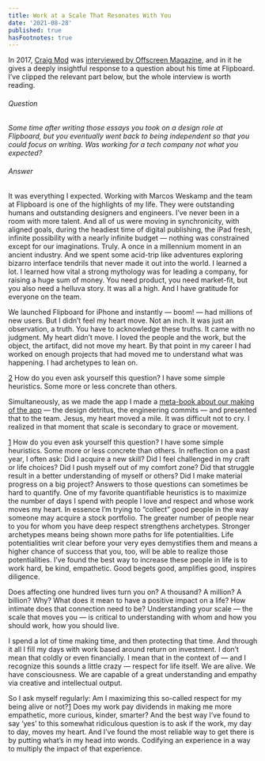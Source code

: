 ```yaml
---
title: Work at a Scale That Resonates With You
date: '2021-08-28'
published: true
hasFootnotes: true
---
```


In 2017, [Craig Mod](https://craigmod.com) was [interviewed by Offscreen Magazine](https://craigmod.com/essays/offscreen_interview), and in it he gives a deeply insightful response to a question about his time at Flipboard. I’ve clipped the relevant part below, but the whole interview is worth reading.

###### Question

_Some time after writing those essays you took on a design role at Flipboard, but you eventually went back to being independent so that you could focus on writing. Was working for a tech company not what you expected?_

###### Answer

It was everything I expected. Working with Marcos Weskamp and the team at Flipboard is one of the highlights of my life. They were outstanding humans and outstanding designers and engineers. I’ve never been in a room with more talent. And all of us were moving in synchronicity, with aligned goals, during the headiest time of digital publishing, the iPad fresh, infinite possibility with a nearly infinite budget — nothing was constrained except for our imaginations. Truly. A once in a millennium moment in an ancient industry. And we spent some acid-trip like adventures exploring bizarro interface tendrils that never made it out into the world. I learned a lot. I learned how vital a strong mythology was for leading a company, for raising a huge sum of money. You need product, you need market-fit, but you also need a helluva story. It was all a high. And I have gratitude for everyone on the team.

We launched Flipboard for iPhone and instantly — boom! — had millions of new users. But I didn’t feel my heart move. Not an inch. It was just an observation, a truth. You have to acknowledge these truths. It came with no judgment. My heart didn’t move. I loved the people and the work, but the object, the artifact, did not move my heart. By that point in my career I had worked on enough projects that had moved me to understand what was happening. I had archetypes to lean on.

<aside id="2">
  <p>
    <a href="#aside-link-2" class="aside-link reverse-link" tabindex="-1">2</a> How do you even ask yourself this question? I have some simple heuristics. Some more or less concrete than others.
  </p>
</aside>

Simultaneously, as we made the app I made a [meta-book about our making of the app](https://craigmod.com/journal/digital_physical/) — the design detritus, the engineering commits — and presented that to the team. Jesus, my heart moved a mile. It was difficult not to cry. I realized in that moment that scale is secondary to grace or movement.

<aside id="1">
  <p>
    <a href="#aside-link-1" class="aside-link reverse-link" tabindex="-1">1</a> How do you even ask yourself this question? I have some simple heuristics. Some more or less concrete than others. In reflection on a past year, I often ask: Did I acquire a new skill? Did I feel challenged in my craft or life choices? Did I push myself out of my comfort zone? Did that struggle result in a better understanding of myself or others? Did I make material progress on a big project? Answers to those questions can sometimes be hard to quantify. One of my favorite quantifiable heuristics is to maximize the number of days I spend with people I love and respect and whose work moves my heart. In essence I’m trying to “collect” good people in the way someone may acquire a stock portfolio. The greater number of people near to you for whom you have deep respect strengthens archetypes. Stronger archetypes means being shown more paths for life potentialities. Life potentialities writ clear before your very eyes demystifies them and means a higher chance of success that you, too, will be able to realize those potentialities. I’ve found the best way to increase these people in life is to work hard, be kind, empathetic. Good begets good, amplifies good, inspires diligence.
  </p>
</aside>

Does affecting one hundred lives turn you on? A thousand? A million? A billion? Why? What does it mean to have a positive impact on a life? How intimate does that connection need to be? Understanding your scale — the scale that moves you — is critical to understanding with whom and how you should work, how you should live.

I spend a lot of time making time, and then protecting that time. And through it all I fill my days with work based around return on investment. I don’t mean that coldly or even financially. I mean that in the context of — and I recognize this sounds a little crazy — respect for life itself. We are alive. We have consciousness. We are capable of a great understanding and empathy via creative and intellectual output.

So I ask myself regularly: Am I maximizing this so-called respect for my being alive or not?<a href="#1" id="aside-link-1" class="aside-link" tabindex="-1">1</a> Does my work pay dividends in making me more empathetic, more curious, kinder, smarter? And the best way I’ve found to say ‘yes’ to this somewhat ridiculous question is to ask if the work, my day to day, moves my heart. And I’ve found the most reliable way to get there is by putting what’s in my head into words. Codifying an experience in a way to multiply the impact of that experience.
